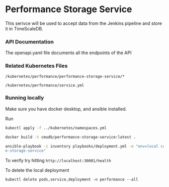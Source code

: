 # Performance Storage Service

This serivce will be used to accept data from the Jenkins pipeline and store it in TimeScaleDB.

### API Documentation
The openapi.yaml file documents all the endpoints of the API


### Related Kubernetes Files
`/kubernetes/performance/performance-storage-service/*`

`/kubernetes/performance/service.yml`


### Running locally
Make sure you have docker desktop, and ansible installed.

Run
```bash
kubectl apply -f ../kubernetes/namespaces.yml

docker build -t cmudb/performance-storage-service:latest .

ansible-playbook -i inventory playbooks/deployment.yml -e "env=local container_name=cmudb/performanc
e-storage-service"
```
To verify try hitting `http://localhost:30001/health`

To delete the local deployment
```
kubectl delete pods,service,deployment -n performance --all
```
